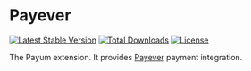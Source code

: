 # Payever
[![Latest Stable Version](https://poser.pugx.org/itspirit/payum-payever/v/stable)](https://packagist.org/packages/itspirit/trustpilot-invitation-api)
[![Total Downloads](https://poser.pugx.org/itspirit/payum-payever/downloads)](https://packagist.org/packages/itspirit/trustpilot-invitation-api)
[![License](https://poser.pugx.org/itspirit/payum-payever/license)](https://packagist.org/packages/itspirit/trustpilot-invitation-api)

The Payum extension. It provides [Payever](https://payever.de/) payment integration.
